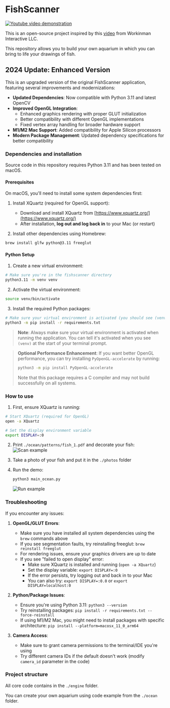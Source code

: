 # FishScanner

[![Youtube video demonstration](https://img.youtube.com/vi/ClF8CrXzJ8k/0.jpg)](https://www.youtube.com/watch?v=ClF8CrXzJ8k)

This is an open-source project inspired by this [video](https://www.youtube.com/watch?v=ILrr8vToR9Y&feature=emb_logo) from  Workinman Interactive LLC.

This repository allows you to build your own aquarium in which you can bring to life your drawings of fish.

## 2024 Update: Enhanced Version

This is an upgraded version of the original FishScanner application, featuring several improvements and modernizations:

- **Updated Dependencies**: Now compatible with Python 3.11 and latest OpenCV
- **Improved OpenGL Integration**: 
  - Enhanced graphics rendering with proper GLUT initialization
  - Better compatibility with different OpenGL implementations
  - Fixed vertex array handling for broader hardware support
- **M1/M2 Mac Support**: Added compatibility for Apple Silicon processors
- **Modern Package Management**: Updated dependency specifications for better compatibility

### Dependencies and installation

Source code in this repository requires Python 3.11 and has been tested on macOS.

#### Prerequisites

On macOS, you'll need to install some system dependencies first:

1. Install XQuartz (required for OpenGL support):
   - Download and install XQuartz from [https://www.xquartz.org/](https://www.xquartz.org/)
   - After installation, **log out and log back in** to your Mac (or restart)

2. Install other dependencies using Homebrew:
```sh
brew install glfw python@3.11 freeglut
```

#### Python Setup

1. Create a new virtual environment:
```sh
# Make sure you're in the fishscanner directory
python3.11 -m venv venv
```

2. Activate the virtual environment:
```sh
source venv/bin/activate
```

3. Install the required Python packages:
```sh
# Make sure your virtual environment is activated (you should see (venv) in your terminal)
python3 -m pip install -r requirements.txt
```

> **Note**: Always make sure your virtual environment is activated when running the application. You can tell it's activated when you see `(venv)` at the start of your terminal prompt.

> **Optional Performance Enhancement**: If you want better OpenGL performance, you can try installing `PyOpenGL-accelerate` by running:
> ```sh
> python3 -m pip install PyOpenGL-accelerate
> ```
> Note that this package requires a C compiler and may not build successfully on all systems.

### How to use

1. First, ensure XQuartz is running:
```sh
# Start XQuartz (required for OpenGL)
open -a XQuartz

# Set the display environment variable
export DISPLAY=:0
```

2. Print `./ocean/patterns/fish_1.pdf` and decorate your fish:
    ![Scan example](./images/img2.jpg)

3. Take a photo of your fish and put it in the `./photos` folder

4. Run the demo:
    ```sh
    python3 main_ocean.py
    ``` 
    ![Run example](./images/img1.png)

### Troubleshooting

If you encounter any issues:

1. **OpenGL/GLUT Errors**:
   - Make sure you have installed all system dependencies using the `brew` commands above
   - If you see segmentation faults, try reinstalling freeglut: `brew reinstall freeglut`
   - For rendering issues, ensure your graphics drivers are up to date
   - If you see "failed to open display" error:
     - Make sure XQuartz is installed and running (`open -a XQuartz`)
     - Set the display variable: `export DISPLAY=:0`
     - If the error persists, try logging out and back in to your Mac
     - You can also try: `export DISPLAY=:0.0` or `export DISPLAY=localhost:0`

2. **Python/Package Issues**:
   - Ensure you're using Python 3.11: `python3 --version`
   - Try reinstalling packages: `pip install -r requirements.txt --force-reinstall`
   - If using M1/M2 Mac, you might need to install packages with specific architecture: `pip install --platform=macosx_11_0_arm64`

3. **Camera Access**:
   - Make sure to grant camera permissions to the terminal/IDE you're using
   - Try different camera IDs if the default doesn't work (modify `camera_id` parameter in the code)

### Project structure

All core code contains in the `./engine` folder.

You can create your own aquarium using code example from the `./ocean` folder.
